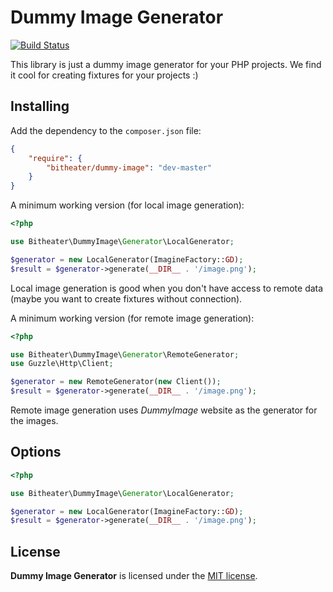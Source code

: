 Dummy Image Generator
=====================

[![Build Status](https://travis-ci.org/bitheater/dummy-image.svg?branch=master)](https://travis-ci.org/bitheater/dummy-image)

This library is just a dummy image generator for your PHP projects. We find it cool for creating fixtures for your projects :)

Installing
----------

Add the dependency to the ```composer.json``` file:

```json
{
    "require": {
        "bitheater/dummy-image": "dev-master"
    }
}
```

A minimum working version (for local image generation):

```php
<?php

use Bitheater\DummyImage\Generator\LocalGenerator;

$generator = new LocalGenerator(ImagineFactory::GD);
$result = $generator->generate(__DIR__ . '/image.png');
```

Local image generation is good when you don't have access to remote data (maybe you want to create fixtures without connection).

A minimum working version (for remote image generation):

```php
<?php

use Bitheater\DummyImage\Generator\RemoteGenerator;
use Guzzle\Http\Client;

$generator = new RemoteGenerator(new Client());
$result = $generator->generate(__DIR__ . '/image.png');
```

Remote image generation uses *DummyImage* website as the generator for the images.

Options
-------

```php
<?php

use Bitheater\DummyImage\Generator\LocalGenerator;

$generator = new LocalGenerator(ImagineFactory::GD);
$result = $generator->generate(__DIR__ . '/image.png');
```

License
-------

**Dummy Image Generator** is licensed under the [MIT license](LICENSE).
